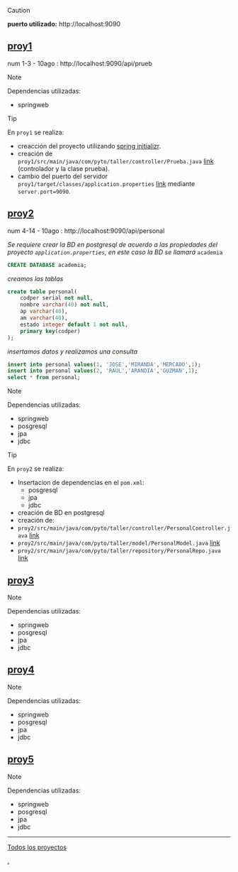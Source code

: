 > [!CAUTION]
>**puerto utilizado:** http://localhost:9090

## [proy1](/proy1)
num 1-3 - 10ago : http://localhost:9090/api/prueb
> [!NOTE]
> Dependencias utilizadas:
> - springweb

> [!TIP]
> En `proy1` se realiza:
> - creacción del proyecto utilizando [spring initializr](https://start.spring.io/).
> - creación de `proy1/src/main/java/com/pyto/taller/controller/Prueba.java` [link](proy1/src/main/java/com/pyto/taller/controller/Prueba.java) (controlador y la clase prueba).
> - cambio del puerto del servidor `proy1/target/classes/application.properties` [link](proy1/target/classes/application.properties) mediante `server.port=9090`.

## [proy2](/proy2)
num 4-14 - 10ago : http://localhost:9090/api/personal

*Se requiere crear la BD en postgresql de acuerdo a las propiedades del proyecto `application.properties`, en este caso la BD se llamará* `academia`
```sql
CREATE DATABASE academia;
```
*creamos las tablas*
```sql
create table personal(
	codper serial not null,
	nombre varchar(40) not null,
	ap varchar(40),
	am varchar(40),
	estado integer default 1 not null,
	primary key(codper)
);
```
*insertamos datos y realizamos una consulta*
```sql
insert into personal values(1, 'JOSE','MIRANDA','MERCADO',1);
insert into personal values(2, 'RAUL','ARANDIA','GUZMAN',1);
select * from personal;
```
> [!NOTE]
> Dependencias utilizadas:
> - springweb
> - posgresql
> - jpa
> - jdbc

> [!TIP]
> En `proy2` se realiza:
> - Insertacion de dependencias en el `pom.xml`:
> 	- posgresql
> 	- jpa
> 	- jdbc
>  - creación de BD en postgresql
>  - creación de:
> 	- `proy2/src/main/java/com/pyto/taller/controller/PersonalController.java` [link](proy2/src/main/java/com/pyto/taller/controller/PersonalController.java)
>  	- `proy2/src/main/java/com/pyto/taller/model/PersonalModel.java` [link](proy2/src/main/java/com/pyto/taller/model/PersonalModel.java)
>  	- `proy2/src/main/java/com/pyto/taller/repository/PersonalRepo.java` [link](proy2/src/main/java/com/pyto/taller/repository/PersonalRepo.java)

## [proy3](/proy3)
> [!NOTE]
> Dependencias utilizadas:
> - springweb
> - posgresql
> - jpa
> - jdbc

## [proy4](/proy4)
> [!NOTE]
> Dependencias utilizadas:
> - springweb
> - posgresql
> - jpa
> - jdbc

## [proy5](/proy5)
> [!NOTE]
> Dependencias utilizadas:
> - springweb
> - posgresql
> - jpa
> - jdbc

---
[Todos los proyectos](https://github.com/jjehu/taller1-springboot/tree/main)

[.](https://docs.github.com/es/get-started/writing-on-github/getting-started-with-writing-and-formatting-on-github/basic-writing-and-formatting-syntax)
